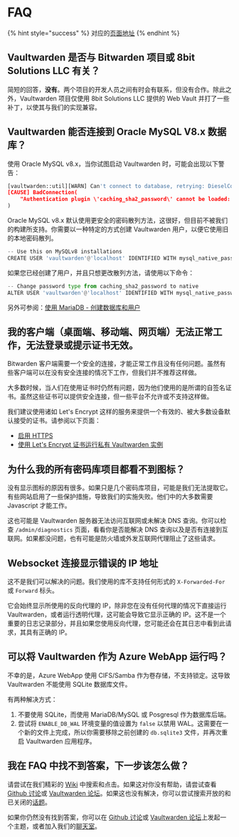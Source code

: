 # FAQ

{% hint style="success" %}
对应的[页面地址](https://github.com/dani-garcia/vaultwarden/wiki/FAQs)
{% endhint %}

## Vaultwarden 是否与 Bitwarden 项目或 8bit Solutions LLC 有关？ <a href="is-bitwarden_rs-associated-with-the-bitwarden-project-or-8-bit-solutions-llc" id="is-bitwarden_rs-associated-with-the-bitwarden-project-or-8-bit-solutions-llc"></a>

简短的回答，**没有**。两个项目的开发人员之间有时会有联系，但没有合作。除此之外，Vaultwarden 项目仅使用 8bit Solutions LLC 提供的 Web Vault 并打了一些补丁，以使其与我们的实现兼容。

## Vaultwarden 能否连接到 Oracle MySQL V8.x 数据库？ <a href="can-bitwarden_rs-connect-to-an-oracle-mysql-v-8-x-database" id="can-bitwarden_rs-connect-to-an-oracle-mysql-v-8-x-database"></a>

使用 Oracle MySQL v8.x，当你试图启动 Vaultwarden 时，可能会出现以下警告：

```python
[vaultwarden::util][WARN] Can't connect to database, retrying: DieselConError.
[CAUSE] BadConnection(
    "Authentication plugin \'caching_sha2_password\' cannot be loaded: /usr/lib/x86_64-linux-gnu/mariadb18/plugin/caching_sha2_password.so: cannot open shared object file: No such file or directory",
)
```

Oracle MySQL v8.x 默认使用更安全的密码散列方法，这很好，但目前不被我们的构建所支持。你需要以一种特定的方式创建 Vaultwarden 用户，以便它使用旧的本地密码散列。

```python
-- Use this on MySQLv8 installations
CREATE USER 'vaultwarden'@'localhost' IDENTIFIED WITH mysql_native_password BY 'yourpassword';
```

如果您已经创建了用户，并且只想更改散列方法，请使用以下命令：

```python
-- Change password type from caching_sha2_password to native
ALTER USER 'vaultwarden'@'localhost' IDENTIFIED WITH mysql_native_password BY 'yourpassword';
```

另外可参阅：[使用 MariaDB - 创建数据库和用户](configuration/database/using-the-mariadb-mysql-backend.md#create-database-and-user)

## 我的客户端（桌面端、移动端、网页端）无法正常工作，无法登录或提示证书无效。 <a href="my-client-desktop-mobile-web-does-not-work-i-can-not-login-or-it-complains-about-invalid-certificate" id="my-client-desktop-mobile-web-does-not-work-i-can-not-login-or-it-complains-about-invalid-certificate"></a>

Bitwarden 客户端需要一个安全的连接，才能正常工作且没有任何问题。虽然有些客户端可以在没有安全连接的情况下工作，但我们并不推荐这样做。

大多数时候，当人们在使用证书时仍然有问题，因为他们使用的是所谓的自签名证书。虽然这些证书可以提供安全连接，但一些平台不允许或不支持这样做。

我们建议使用诸如 Let's Encrypt 这样的服务来提供一个有效的、被大多数设备默认接受的证书。请参阅以下页面：

* [启用 HTTPS](deployment/https/enabling-https.md)
* [使用 Let's Encrypt 证书运行私有 Vaultwarden 实例](deployment/https/running-a-private-vaultwarden-instance-with-lets-encrypt-certs.md)

## 为什么我的所有密码库项目都看不到图标？ <a href="why-do-i-see-no-icons-for-all-my-vault-items" id="why-do-i-see-no-icons-for-all-my-vault-items"></a>

没有显示图标的原因有很多。如果只是几个密码库项目，可能是我们无法提取它。有些网站启用了一些保护措施，导致我们的实施失败。他们中的大多数需要 Javascript 才能工作。

这也可能是 Vaultwarden 服务器无法访问互联网或未解决 DNS 查询。你可以检查 `/admin/diagnostics` 页面，看看你是否能解决 DNS 查询以及是否有连接到互联网。如果都没问题，也有可能是防火墙或外发互联网代理阻止了这些请求。

## Websocket 连接显示错误的 IP 地址 <a href="websocket-connections-show-wrong-ip-address" id="websocket-connections-show-wrong-ip-address"></a>

这不是我们可以解决的问题。我们使用的库不支持任何形式的 `X-Forwarded-For` 或 `Forward` 标头。

它会始终显示所使用的反向代理的 IP，除非您在没有任何代理的情况下直接运行 Vaultwarden，或者运行透明代理，这可能会导致它显示正确的 IP。这不是一个重要的日志记录部分，并且如果您使用反向代理，您可能还会在其日志中看到此请求，其具有正确的 IP。

## 可以将 Vaultwarden 作为 Azure WebApp 运行吗？ <a href="can-i-run-bitwarden_rs-as-an-azure-webapp" id="can-i-run-bitwarden_rs-as-an-azure-webapp"></a>

不幸的是，Azure WebApp 使用 CIFS/Samba 作为卷存储，不支持锁定。这导致 Vaultwarden 不能使用 SQLite 数据库文件。

有两种解决方式：

1. 不要使用 SQLite，而使用 MariaDB/MySQL 或 Posgresql 作为数据库后端。
2. 尝试将 `ENABLE_DB_WAL` 环境变量的值设置为 `false` 以禁用 WAL。这需要在一个新的文件上完成，所以你需要移除之前创建的 `db.sqlite3` 文件，并再次重启 Vaultwarden 应用程序。

## 我在 FAQ 中找不到答案，下一步该怎么做？ <a href="i-did-not-find-my-answer-here-in-the-faq-what-to-do-next" id="i-did-not-find-my-answer-here-in-the-faq-what-to-do-next"></a>

请尝试在我们精彩的 [Wiki](./) 中搜索和点击。如果这对你没有帮助，请尝试查看 [Github 讨论](https://github.com/dani-garcia/bitwarden\_rs/discussions)或 [Vaultwarden 论坛](https://bitwardenrs.discourse.group)。如果这也没有解决，你可以尝试搜索开放的和已关闭的[话题](https://github.com/dani-garcia/bitwarden\_rs/issues)。

如果你仍然没有找到答案，你可以在 [Github 讨论](https://github.com/dani-garcia/bitwarden\_rs/discussions)或 [Vaultwarden 论坛](https://bitwardenrs.discourse.group)上发起一个主题，或者加入我们的[聊天室](https://matrix.to/#/#bitwarden\_rs:matrix.org)。
